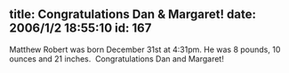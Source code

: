 title: Congratulations Dan & Margaret!
date: 2006/1/2 18:55:10
id: 167
---
Matthew Robert was born December 31st at 4:31pm. He was 8 pounds, 10 ounces and 21 inches.  Congratulations Dan and Margaret!

